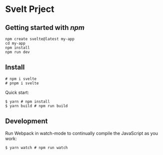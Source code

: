 # Svelt Prject

## Getting started with _npm_

```
npm create svelte@latest my-app
cd my-app
npm install
npm run dev

```

## Install

```
# npm i svelte
# pnpm i svelte

```

Quick start:

```
$ yarn # npm install
$ yarn build # npm run build
```

## Development

Run Webpack in watch-mode to continually compile the JavaScript as you work:

```
$ yarn watch # npm run watch
```
